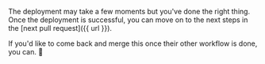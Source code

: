 The deployment may take a few moments but you've done the right thing. Once the deployment is successful, you can move on to the next steps in the [next pull request]({{ url }}). 

If you'd like to come back and merge this once their other workflow is done, you can. :tada: